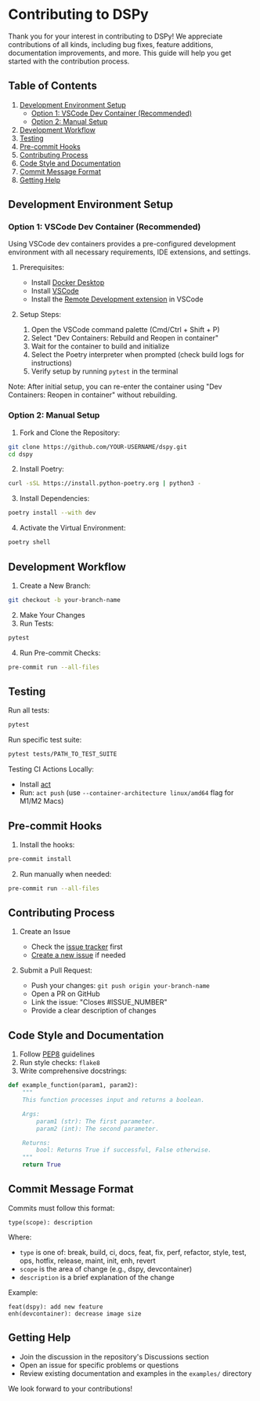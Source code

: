 # Contributing to DSPy

Thank you for your interest in contributing to DSPy! We appreciate contributions of all kinds, including bug fixes, feature additions, documentation improvements, and more. This guide will help you get started with the contribution process.

## Table of Contents


1. [Development Environment Setup](#development-environment-setup)
   - [Option 1: VSCode Dev Container (Recommended)](#option-1-vscode-dev-container-recommended)
   - [Option 2: Manual Setup](#option-2-manual-setup)
2. [Development Workflow](#development-workflow)
3. [Testing](#testing)
4. [Pre-commit Hooks](#pre-commit-hooks)
5. [Contributing Process](#contributing-process)
6. [Code Style and Documentation](#code-style-and-documentation)
7. [Commit Message Format](#commit-message-format)
8. [Getting Help](#getting-help)



## Development Environment Setup

### Option 1: VSCode Dev Container (Recommended)

Using VSCode dev containers provides a pre-configured development environment with all necessary requirements, IDE extensions, and settings.

1. Prerequisites:
   - Install [Docker Desktop](https://www.docker.com/products/docker-desktop)
   - Install [VSCode](https://code.visualstudio.com/)
   - Install the [Remote Development extension](ms-vscode-remote.vscode-remote-extensionpack) in VSCode

2. Setup Steps:
   1. Open the VSCode command palette (Cmd/Ctrl + Shift + P)
   2. Select "Dev Containers: Rebuild and Reopen in container"
   3. Wait for the container to build and initialize
   4. Select the Poetry interpreter when prompted (check build logs for instructions)
   5. Verify setup by running `pytest` in the terminal

Note: After initial setup, you can re-enter the container using "Dev Containers: Reopen in container" without rebuilding.

### Option 2: Manual Setup

1. Fork and Clone the Repository:
```bash
git clone https://github.com/YOUR-USERNAME/dspy.git
cd dspy
```

2. Install Poetry:
```bash
curl -sSL https://install.python-poetry.org | python3 -
```

3. Install Dependencies:
```bash
poetry install --with dev
```

4. Activate the Virtual Environment:
```bash
poetry shell
```

## Development Workflow

1. Create a New Branch:
```bash
git checkout -b your-branch-name
```

2. Make Your Changes
3. Run Tests:
```bash
pytest
```

4. Run Pre-commit Checks:
```bash
pre-commit run --all-files
```

## Testing

Run all tests:
```bash
pytest
```

Run specific test suite:
```bash
pytest tests/PATH_TO_TEST_SUITE
```

Testing CI Actions Locally:
- Install [act](https://nektosact.com/introduction.html)
- Run: `act push` (use `--container-architecture linux/amd64` flag for M1/M2 Macs)

## Pre-commit Hooks

1. Install the hooks:
```bash
pre-commit install
```

2. Run manually when needed:
```bash
pre-commit run --all-files
```

## Contributing Process

1. Create an Issue
   - Check the [issue tracker](https://github.com/stanfordnlp/dspy/issues) first
   - [Create a new issue](https://github.com/stanfordnlp/dspy/issues/new) if needed

2. Submit a Pull Request:
   - Push your changes: `git push origin your-branch-name`
   - Open a PR on GitHub
   - Link the issue: "Closes #ISSUE_NUMBER"
   - Provide a clear description of changes

## Code Style and Documentation

1. Follow [PEP8](https://www.python.org/dev/peps/pep-0008/) guidelines
2. Run style checks: `flake8`
3. Write comprehensive docstrings:
```python
def example_function(param1, param2):
    """
    This function processes input and returns a boolean.

    Args:
        param1 (str): The first parameter.
        param2 (int): The second parameter.

    Returns:
        bool: Returns True if successful, False otherwise.
    """
    return True
```

## Commit Message Format

Commits must follow this format:
```
type(scope): description
```

Where:
- `type` is one of: break, build, ci, docs, feat, fix, perf, refactor, style, test, ops, hotfix, release, maint, init, enh, revert
- `scope` is the area of change (e.g., dspy, devcontainer)
- `description` is a brief explanation of the change

Example:
```
feat(dspy): add new feature
enh(devcontainer): decrease image size
```

## Getting Help

- Join the discussion in the repository's Discussions section
- Open an issue for specific problems or questions
- Review existing documentation and examples in the `examples/` directory

We look forward to your contributions!